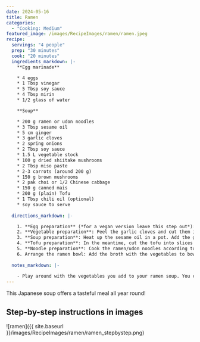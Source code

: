 ```yaml
---
date: 2024-05-16
title: Ramen
categories:
  - "Cooking: Medium"
featured_image: /images/RecipeImages/ramen/ramen.jpeg
recipe:
  servings: "4 people"
  prep: "30 minutes"
  cook: "20 minutes"
  ingredients_markdown: |-
    **Egg marinade**

    * 4 eggs
    * 1 Tbsp vinegar
    * 5 Tbsp soy sauce
    * 4 Tbsp mirin
    * 1/2 glass of water

    **Soup**

    * 200 g ramen or udon noodles
    * 3 Tbsp sesame oil
    * 5 cm ginger
    * 3 garlic cloves
    * 2 spring onions
    * 2 Tbsp soy sauce
    * 1.5 L vegetable stock
    * 100 g dried shiitake mushrooms
    * 2 Tbsp miso paste
    * 2-3 carrots (around 200 g)
    * 150 g brown mushrooms
    * 2 pak choi or 1/2 Chinese cabbage
    * 150 g canned mais
    * 200 g (plain) Tofu
    * 1 Tbsp chili oil (optional)
    * soy sauce to serve
  
  directions_markdown: |-

    1. **Egg preparation** (*for a vegan version leave this step out*): Cook the egg in boiling water for 6 minutes (**6 minutes** for room temperature eggs and or **7 minutes** for fridge cold eggs). You can add 1 Tbsp of vinegar to the water for easier peeling. After cooking, cool the eggs with cold water and gently peel them. In the meantime prepare the marinade in a ziplock plastic bag that you put in a bowl for stabilization. Add the water, soy sauce, and mirin to the bag and gently place the eggs inside. Squeeze the air out of the bag to ensure the eggs are covered in the marinade and close the bag with a clip. The eggs should be marinated in the fridge for at least two hours, but can be kept for up to 3-4 days.
    2. **Vegetable preparation**: Peel the garlic cloves and cut them into slices. Peel the ginger and cut it into fine strips. Cut the white of the spring onions into small pieces and green in rings. Put the green rings aside. Peel the carrots and cut them into Julienne strips. Take out the stem and cut the brown mushrooms into quarters or slices. Slice the cabbage or pak choi. Drain the mais.
    3. **Soup preparation**: Heat up the sesame oil in a pot. Add the garlic, ginger and the white of the spring onions and fry for 2-3 minutes. Add 2 Tbsp of soy sauce and fry for 2 more minutes. Add the mushrooms and carrots and fry for another 2 minutes. Cover the vegetables with 1.5 L of vegetable stock and add the shiitake mushrooms and miso paste. Let the broth cook for 5-10 minutes. Towards the end of the cooking time add the green of the spring onions (leave some out for serving), the mais, and the pak choi/cabbage and let the soup cook for 2 more minutes.
    4. **Tofu preparation**: In the meantime, cut the tofu into slices and fry them with in an airfryer or with some sesame oil in a pan. Optionally, prior frying marinate the tofu with corn starch.
    5. **Noodle preparation**: Cook the ramen/udon noodles according to the packaging instructions in a separate pot. If all the soup is eaten at once, the noodles can also be added directly to the broth. However, be careful as the noodles become soggy very quickly.
    6. Arrange the ramen bowl: Add the broth with the vegetables to bowl or soup plates and add the noodles. Take the eggs out of the fridge, half them and decorative put them on top of the soup. Add the fried tofu slices. Optionally, spicy the soup with chili oil and add 1-2 Tbsp of soy sauce to each serving for more flavour. 
    
  notes_markdown: |-
    
    - Play around with the vegetables you add to your ramen soup. You can also add baby spinach, edamame beans, romaine lettuce, bean sprouts, and even avocados!
---
```


This Japanese soup offers a tasteful meal all year round!

<h2>Step-by-step instructions in images</h2>

![ramen]({{ site.baseurl }}/images/RecipeImages/ramen/ramen_stepbystep.png)
